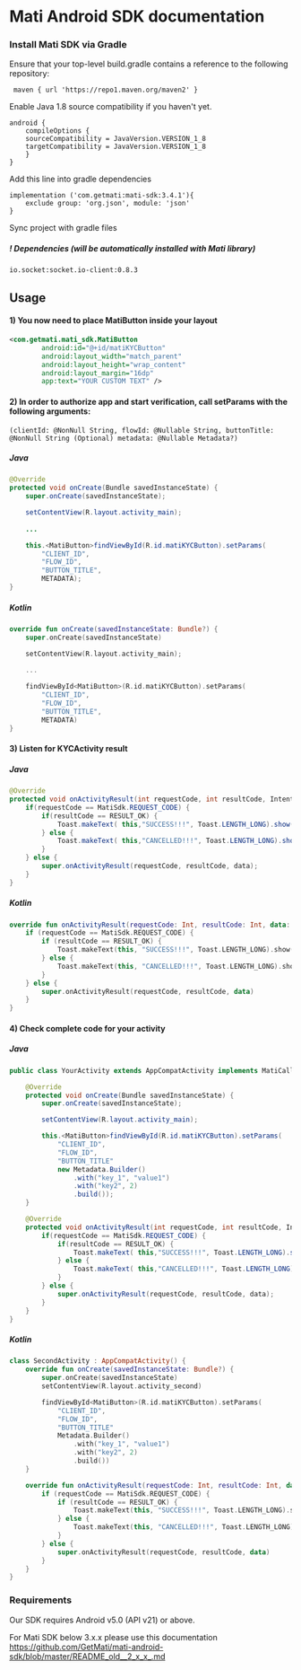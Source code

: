 # Mati Android SDK documentation 


### Install Mati SDK via Gradle

Ensure that your top-level build.gradle contains a reference to the following repository:

	 maven { url 'https://repo1.maven.org/maven2' }

Enable Java 1.8 source compatibility if you haven't yet.

	android {
	    compileOptions {
		sourceCompatibility = JavaVersion.VERSION_1_8
		targetCompatibility = JavaVersion.VERSION_1_8
	    }
	}
	

Add this line into gradle dependencies
  
    implementation ('com.getmati:mati-sdk:3.4.1'){
        exclude group: 'org.json', module: 'json'
    }
    
Sync project with gradle files
    
##### ! Dependencies (will be automatically installed with Mati library)
    
    io.socket:socket.io-client:0.8.3

## Usage

#### 1) You now need to place MatiButton inside your layout
```xml    
<com.getmati.mati_sdk.MatiButton
        android:id="@+id/matiKYCButton"
        android:layout_width="match_parent"
        android:layout_height="wrap_content"
        android:layout_margin="16dp"
        app:text="YOUR CUSTOM TEXT" />
```

#### 2) In order to authorize app and start verification, call setParams with the following arguments:
`(clientId: @NonNull String, flowId: @Nullable String, buttonTitle:  @NonNull String (Optional) metadata: @Nullable Metadata?)` 

##### Java
```Java
@Override
protected void onCreate(Bundle savedInstanceState) {
    super.onCreate(savedInstanceState);

    setContentView(R.layout.activity_main);
    
    ...

    this.<MatiButton>findViewById(R.id.matiKYCButton).setParams(
        "CLIENT_ID", 
        "FLOW_ID", 
        "BUTTON_TITLE", 
        METADATA);
}
```

##### Kotlin
```kotlin
override fun onCreate(savedInstanceState: Bundle?) {
    super.onCreate(savedInstanceState)

    setContentView(R.layout.activity_main);

    ...
    
    findViewById<MatiButton>(R.id.matiKYCButton).setParams(
        "CLIENT_ID", 
        "FLOW_ID", 
        "BUTTON_TITLE", 
        METADATA)
}
```

#### 3) Listen for KYCActivity result

##### Java
```Java
@Override
protected void onActivityResult(int requestCode, int resultCode, Intent data) {
    if(requestCode == MatiSdk.REQUEST_CODE) {
        if(resultCode == RESULT_OK) {
            Toast.makeText( this,"SUCCESS!!!", Toast.LENGTH_LONG).show();
        } else {
            Toast.makeText( this,"CANCELLED!!!", Toast.LENGTH_LONG).show();
        }
    } else {
        super.onActivityResult(requestCode, resultCode, data);
    }
}
```

##### Kotlin
```Kotlin
override fun onActivityResult(requestCode: Int, resultCode: Int, data: Intent?) {
    if (requestCode == MatiSdk.REQUEST_CODE) {
        if (resultCode == RESULT_OK) {
            Toast.makeText(this, "SUCCESS!!!", Toast.LENGTH_LONG).show()
        } else {
            Toast.makeText(this, "CANCELLED!!!", Toast.LENGTH_LONG).show()
        }
    } else {
        super.onActivityResult(requestCode, resultCode, data)
    }
}
```
    
#### 4) Check complete code for your activity

##### Java
```java
public class YourActivity extends AppCompatActivity implements MatiCallback {

    @Override
    protected void onCreate(Bundle savedInstanceState) {
        super.onCreate(savedInstanceState);

        setContentView(R.layout.activity_main);

        this.<MatiButton>findViewById(R.id.matiKYCButton).setParams(
            "CLIENT_ID", 
            "FLOW_ID", 
            "BUTTON_TITLE"
            new Metadata.Builder()
                .with("key_1", "value1")
                .with("key2", 2)
                .build());
    }

    @Override
    protected void onActivityResult(int requestCode, int resultCode, Intent data) {
        if(requestCode == MatiSdk.REQUEST_CODE) {
            if(resultCode == RESULT_OK) {
                Toast.makeText( this,"SUCCESS!!!", Toast.LENGTH_LONG).show();
            } else {
                Toast.makeText( this,"CANCELLED!!!", Toast.LENGTH_LONG).show();
            }
        } else {
            super.onActivityResult(requestCode, resultCode, data);
        }
    }
}
```

##### Kotlin
```kotlin
class SecondActivity : AppCompatActivity() {
    override fun onCreate(savedInstanceState: Bundle?) {
        super.onCreate(savedInstanceState)
        setContentView(R.layout.activity_second)

        findViewById<MatiButton>(R.id.matiKYCButton).setParams(
            "CLIENT_ID", 
            "FLOW_ID", 
            "BUTTON_TITLE"
            Metadata.Builder()
                .with("key_1", "value1")
                .with("key2", 2)
                .build())
    }

    override fun onActivityResult(requestCode: Int, resultCode: Int, data: Intent?) {
        if (requestCode == MatiSdk.REQUEST_CODE) {
            if (resultCode == RESULT_OK) {
                Toast.makeText(this, "SUCCESS!!!", Toast.LENGTH_LONG).show()
            } else {
                Toast.makeText(this, "CANCELLED!!!", Toast.LENGTH_LONG).show()
            }
        } else {
            super.onActivityResult(requestCode, resultCode, data)
        }
    }
}
```

    
### Requirements 
   
Our SDK requires Android v5.0 (API v21) or above.

   For Mati SDK below 3.x.x please use this documentation https://github.com/GetMati/mati-android-sdk/blob/master/README_old__2_x_x_.md


